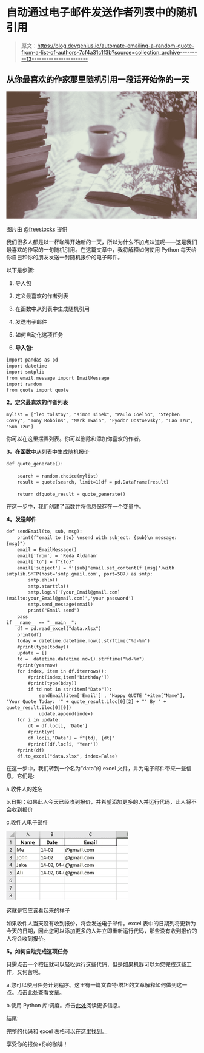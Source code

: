 # 自动通过电子邮件发送作者列表中的随机引用

> 原文：<https://blog.devgenius.io/automate-emailing-a-random-quote-from-a-list-of-authors-7cf4a31c1f3b?source=collection_archive---------13----------------------->

## 从你最喜欢的作家那里随机引用一段话开始你的一天

![](img/9d768a61957a1424496471e240728c53.png)

图片由 [@freestocks](https://unsplash.com/@freestocks) 提供

我们很多人都是以一杯咖啡开始新的一天，所以为什么不加点味道呢——这是我们最喜欢的作家的一句随机引用。在这篇文章中，我将解释如何使用 Python 每天给你自己和你的朋友发送一封随机报价的电子邮件。

以下是步骤:

1.  导入包
2.  定义最喜欢的作者列表
3.  在函数中从列表中生成随机引用
4.  发送电子邮件
5.  如何自动化这项任务

1.  **导入包:**

```
import pandas as pd
import datetime
import smtplib
from email.message import EmailMessage
import random
from quote import quote
```

**2。定义最喜欢的作者列表**

```
mylist = ["leo tolstoy", "simon sinek", "Paulo Coelho", "Stephen Covey", "Tony Robbins", "Mark Twain", "Fyodor Dostoevsky", "Lao Tzu", "Sun Tzu"]
```

你可以在这里摆弄列表。你可以删除和添加你喜欢的作者。

**3。在函数**中从列表中生成随机报价

```
def quote_generate():

    search = random.choice(mylist)
    result = quote(search, limit=1)df = pd.DataFrame(result)

    return dfquote_result = quote_generate()
```

在这一步中，我们创建了函数并将信息保存在一个变量中。

**4。发送邮件**

```
def sendEmail(to, sub, msg):
    print(f"email to {to} \nsend with subject: {sub}\n message: {msg}")
    email = EmailMessage()
    email['from'] = 'Reda Aldahan'
    email['to'] = f"{to}"
    email['subject'] = f'{sub}'email.set_content(f'{msg}')with smtplib.SMTP(host='smtp.gmail.com', port=587) as smtp:
        smtp.ehlo()
        smtp.starttls()
        smtp.login('[your_Email@gmail.com](mailto:your_Email@gmail.com)','your password')
        smtp.send_message(email)
        print("Email send")
    pass
if __name__ == "__main__":
    df = pd.read_excel("data.xlsx")
    print(df)
    today = datetime.datetime.now().strftime("%d-%m")
    #print(type(today))
    update = []
    td =  datetime.datetime.now().strftime("%d-%m")
    #print(yearnow)
    for index, item in df.iterrows():
        #print(index,item['birthday'])
        #print(type(bday))
        if td not in str(item["Date"]): 
            sendEmail(item['Email'] , "Happy QUOTE "+item["Name"], "Your Quote Today: '" + quote_result.iloc[0][2] + "' By " + quote_result.iloc[0][0])
            update.append(index)
    for i in update:
        dt = df.loc[i, 'Date']
        #print(yr)
        df.loc[i,'Date'] = f"{td}, {dt}"
        #print((df.loc[i, 'Year'])
    #print(df)
    df.to_excel("data.xlsx", index=False)
```

在这一步中，我们转到一个名为“data”的 excel 文件，并为电子邮件带来一些信息，它们是:

a.收件人的姓名

b.日期；如果此人今天已经收到报价，并希望添加更多的人并运行代码，此人将不会收到报价

c.收件人电子邮件

![](img/ebee9440d0eee7cbc631f595b1ef9aee.png)

这就是它应该看起来的样子

如果收件人当天没有收到报价，将会发送电子邮件。excel 表中的日期列将更新为今天的日期，因此您可以添加更多的人并立即重新运行代码，那些没有收到报价的人将会收到报价。

**5。如何自动完成这项任务**

只需点击一个按钮就可以轻松运行这些代码，但是如果机器可以为您完成这些工作，又何苦呢。

a.您可以使用任务计划程序。这里有一篇文森特·塔坦的文章解释如何做到这一点。点击[此处](https://towardsdatascience.com/automate-your-python-scripts-with-task-scheduler-661d0a40b279)查看文章。

b.使用 Python 库:调度。点击[此处](https://pypi.org/project/schedule/)阅读更多信息。

结尾:

完整的代码和 excel 表格可以在这里找到[。](https://github.com/RedaAldahan/Python-Fun/blob/04660cf21e96b66d9d359cb4b00f7b36d9c655e3/Quote_Authors/Quote_From_Authors.py)

享受你的报价+你的咖啡！